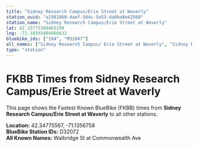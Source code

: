 ```yaml
---
title: "Sidney Research Campus/Erie Street at Waverly"
station_uuid: "a1981860-4aef-584c-5a53-da0ba8e42568"
station_name: "Sidney Research Campus/Erie Street at Waverly"
lat: 42.35775309465199
lng: -71.10393404960632
bluebike_ids: ["184", "M32047"]
all_names: ["Sidney Research Campus/ Erie Street at Waverly", "Sidney Research Campus/Erie Street at Waverly"]
type: "station"
---
```


# FKBB Times from Sidney Research Campus/Erie Street at Waverly

This page shows the Fastest Known BlueBike (FKBB) times from **Sidney Research Campus/Erie Street at Waverly** to all other stations.

**Location:** 42.34775567, -71.1356758  
**BlueBike Station IDs:** D32072  
**All Known Names:** Walbridge St at Commonwealth Ave

